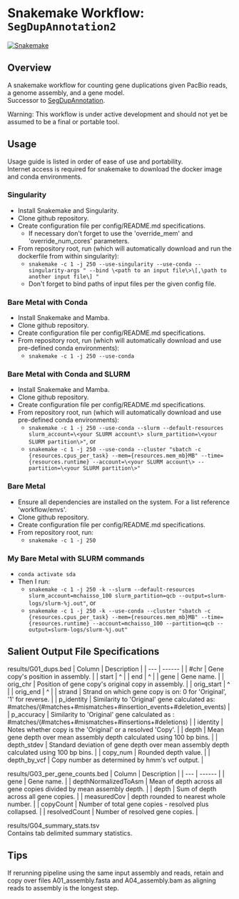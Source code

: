 # Snakemake Workflow: `SegDupAnnotation2`

[![Snakemake](https://img.shields.io/badge/snakemake-≥7.25.0-brightgreen.svg)](https://snakemake.github.io)

## Overview

A snakemake workflow for counting gene duplications given PacBio reads, a genome assembly, and a gene model.  
Successor to [SegDupAnnotation](https://github.com/ChaissonLab/SegDupAnnotation).
  
Warning: This workflow is under active development and should not yet be assumed to be a final or portable tool.

## Usage
Usage guide is listed in order of ease of use and portability.  
Internet access is required for snakemake to download the docker image and conda environments.

### Singularity
- Install Snakemake and Singularity.
- Clone github repository.
- Create configuration file per config/README.md specifications.
    - If necessary don't forget to use the 'override_mem' and 'override_num_cores' parameters.
- From repository root, run (which will automatically download and run the dockerfile from within singularity):
    - `snakemake -c 1 -j 250 --use-singularity --use-conda --singularity-args " --bind \<path to an input file\>\[,\path to another input file\] "`
    - Don't forget to bind paths of input files per the given config file.

### Bare Metal with Conda
- Install Snakemake and Mamba.
- Clone github repository.
- Create configuration file per config/README.md specifications.
- From repository root, run (which will automatically download and use pre-defined conda environments):
    - `snakemake -c 1 -j 250 --use-conda`

### Bare Metal with Conda and SLURM
- Install Snakemake and Mamba.
- Clone github repository.
- Create configuration file per config/README.md specifications.
- From repository root, run (which will automatically download and use pre-defined conda environments):
    - `snakemake -c 1 -j 250 --use-conda --slurm --default-resources slurm_account=\<your SLURM account\> slurm_partition=\<your SLURM partition\>"`, or
    - `snakemake -c 1 -j 250 --use-conda --cluster "sbatch -c {resources.cpus_per_task} --mem={resources.mem_mb}MB" --time={resources.runtime} --account=\<your SLURM account\> --partition=\<your SLURM partition\>"`

### Bare Metal
- Ensure all dependencies are installed on the system. For a list reference 'workflow/envs'.
- Clone github repository.
- Create configuration file per config/README.md specifications.
- From repository root, run:
    - `snakemake -c 1 -j 250`

### My Bare Metal with SLURM commands
- `conda activate sda`
- Then I run:
    - `snakemake -c 1 -j 250 -k --slurm --default-resources slurm_account=mchaisso_100 slurm_partition=qcb --output=slurm-logs/slurm-%j.out"`, or
    - `snakemake -c 1 -j 250 -k --use-conda --cluster "sbatch -c {resources.cpus_per_task} --mem={resources.mem_mb}MB" --time={resources.runtime} --account=mchaisso_100 --partition=qcb --output=slurm-logs/slurm-%j.out"`

## Salient Output File Specifications

results/G01\_dups.bed
| Column | Description |
| --- | ------ |
| #chr | Gene copy's position in assembly. |
| start | ^ |
| end | ^ |
| gene | Gene name. |
| orig\_chr | Position of gene copy's original copy in assembly. |
| orig\_start | ^ |
| orig\_end | ^ |
| strand | Strand on which gene copy is on: 0 for 'Original', '1' for reverse. |
| p\_identity | Similarity to 'Original' gene calculated as: #matches/(#matches+#mismatches+#insertion\_events+#deletion\_events) |
| p\_accuracy | Similarity to 'Original' gene calculated as : #matches/(#matches+#mismatches+#insertions+#deletions) |
| identity | Notes whether copy is the 'Original' or a resolved 'Copy'. |
| depth | Mean gene depth over mean assembly depth calculated using 100 bp bins. |
| depth\_stdev | Standard deviation of gene depth over mean assembly depth calculated using 100 bp bins. |
| copy\_num | Rounded depth value. |
| depth\_by\_vcf | Copy number as determined by hmm's vcf output. |

  
results/G03\_per\_gene\_counts.bed
| Column | Description |
| --- | ------ |
| gene | Gene name. |
| depthNormalizedToAsm | Mean of depth across all gene copies divided by mean assembly depth. |
| depth | Sum of depth across all gene copies. |
| measuredCov | depth rounded to nearest whole number. |
| copyCount | Number of total gene copies - resolved plus collapsed. |
| resolvedCount | Number of resolved gene copies. |

  
results/G04\_summary\_stats.tsv  
Contains tab delimited summary statistics.

## Tips

If rerunning pipeline using the same input assembly and reads, retain and copy over files A01\_assembly.fasta and A04\_assembly.bam as aligning reads to assembly is the longest step.

